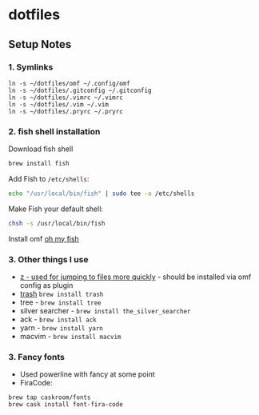dotfiles
========

## Setup Notes

### 1. Symlinks

```
ln -s ~/dotfiles/omf ~/.config/omf
ln -s ~/dotfiles/.gitconfig ~/.gitconfig
ln -s ~/dotfiles/.vimrc ~/.vimrc
ln -s ~/dotfiles/.vim ~/.vim
ln -s ~/dotfiles/.pryrc ~/.pryrc
```

### 2. fish shell installation
Download fish shell

```sh
brew install fish
```

Add Fish to `/etc/shells`:

```sh
echo "/usr/local/bin/fish" | sudo tee -a /etc/shells
```

Make Fish your default shell:

```sh
chsh -s /usr/local/bin/fish
```

Install omf [oh my fish](https://github.com/oh-my-fish/oh-my-fish)

### 3. Other things I use

* [z - used for jumping to files more quickly](https://github.com/rupa/z) - should be installed via omf config as plugin
* [trash](http://hasseg.org/trash/) `brew install trash`
* tree - `brew install tree`
* silver searcher - `brew install the_silver_searcher`
* ack - `brew install ack`
* yarn - `brew install yarn`
* macvim - `brew install macvim`

### 3. Fancy fonts

* Used powerline with fancy at some point
* FiraCode:
```
brew tap caskroom/fonts
brew cask install font-fira-code
```  
